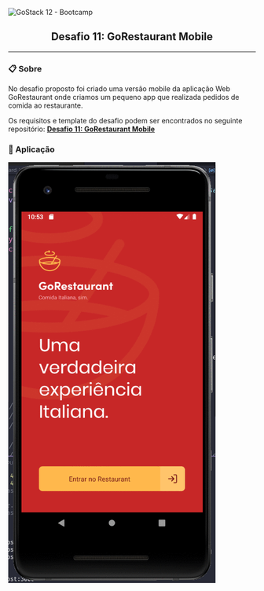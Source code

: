 ![GoStack 12 - Bootcamp](https://camo.githubusercontent.com/0a35fb0a0add717a1556200218530580cca84bfd7a0e8c3f5c28fc72e02cd3fb/68747470733a2f2f73746f726167652e676f6f676c65617069732e636f6d2f676f6c64656e2d77696e642f626f6f7463616d702d676f737461636b2f6865616465722d6465736166696f732d6e65772e706e67)
<h2 align="center"> Desafio 11: GoRestaurant Mobile  </h2>


-----


### :clipboard: Sobre
No desafio proposto foi criado uma versão mobile da aplicação Web GoRestaurant onde criamos um pequeno app que realizada pedidos de comida ao restaurante.

Os requisitos e template do desafio podem ser encontrados no seguinte repositório: **[Desafio 11: GoRestaurant Mobile](https://github.com/rocketseat-education/bootcamp-gostack-desafios/tree/master/desafio-react-native-delivery)**

### :checkered_flag: Aplicação

![Go Restaurant Mobile](https://github.com/henriqueritter/gostack-desafio-react-native-delivery/blob/master/go-restaurant.gif)

